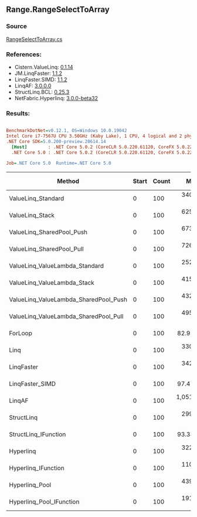 ﻿## Range.RangeSelectToArray

### Source
[RangeSelectToArray.cs](../LinqBenchmarks/Range/RangeSelectToArray.cs)

### References:
- Cistern.ValueLinq: [0.1.14](https://www.nuget.org/packages/Cistern.ValueLinq/0.1.14)
- JM.LinqFaster: [1.1.2](https://www.nuget.org/packages/JM.LinqFaster/1.1.2)
- LinqFaster.SIMD: [1.1.2](https://www.nuget.org/packages/LinqFaster.SIMD/1.0.3)
- LinqAF: [3.0.0.0](https://www.nuget.org/packages/LinqAF/3.0.0.0)
- StructLinq.BCL: [0.25.3](https://www.nuget.org/packages/StructLinq.BCL/0.25.3)
- NetFabric.Hyperlinq: [3.0.0-beta32](https://www.nuget.org/packages/NetFabric.Hyperlinq/3.0.0-beta32)

### Results:
``` ini

BenchmarkDotNet=v0.12.1, OS=Windows 10.0.19042
Intel Core i7-7567U CPU 3.50GHz (Kaby Lake), 1 CPU, 4 logical and 2 physical cores
.NET Core SDK=5.0.200-preview.20614.14
  [Host]        : .NET Core 5.0.2 (CoreCLR 5.0.220.61120, CoreFX 5.0.220.61120), X64 RyuJIT
  .NET Core 5.0 : .NET Core 5.0.2 (CoreCLR 5.0.220.61120, CoreFX 5.0.220.61120), X64 RyuJIT

Job=.NET Core 5.0  Runtime=.NET Core 5.0  

```
|                                Method | Start | Count |        Mean |     Error |    StdDev | Ratio | RatioSD |  Gen 0 | Gen 1 | Gen 2 | Allocated |
|-------------------------------------- |------ |------ |------------:|----------:|----------:|------:|--------:|-------:|------:|------:|----------:|
|                    ValueLinq_Standard |     0 |   100 |   340.21 ns |  5.006 ns |  4.683 ns |  4.11 |    0.05 | 0.2027 |     - |     - |     424 B |
|                       ValueLinq_Stack |     0 |   100 |   625.64 ns |  6.215 ns |  5.190 ns |  7.54 |    0.10 | 0.3166 |     - |     - |     664 B |
|             ValueLinq_SharedPool_Push |     0 |   100 |   673.73 ns | 10.032 ns |  9.384 ns |  8.12 |    0.14 | 0.2022 |     - |     - |     424 B |
|             ValueLinq_SharedPool_Pull |     0 |   100 |   726.20 ns | 12.032 ns | 10.048 ns |  8.75 |    0.13 | 0.2022 |     - |     - |     424 B |
|        ValueLinq_ValueLambda_Standard |     0 |   100 |   252.64 ns |  1.655 ns |  1.382 ns |  3.05 |    0.02 | 0.2027 |     - |     - |     424 B |
|           ValueLinq_ValueLambda_Stack |     0 |   100 |   415.49 ns |  1.490 ns |  1.163 ns |  5.01 |    0.03 | 0.3171 |     - |     - |     664 B |
| ValueLinq_ValueLambda_SharedPool_Push |     0 |   100 |   432.34 ns |  1.401 ns |  1.094 ns |  5.21 |    0.04 | 0.2027 |     - |     - |     424 B |
| ValueLinq_ValueLambda_SharedPool_Pull |     0 |   100 |   495.81 ns |  2.367 ns |  2.214 ns |  5.97 |    0.04 | 0.2022 |     - |     - |     424 B |
|                               ForLoop |     0 |   100 |    82.95 ns |  0.497 ns |  0.415 ns |  1.00 |    0.00 | 0.2027 |     - |     - |     424 B |
|                                  Linq |     0 |   100 |   330.19 ns |  5.828 ns |  4.866 ns |  3.98 |    0.06 | 0.2446 |     - |     - |     512 B |
|                            LinqFaster |     0 |   100 |   342.70 ns |  1.731 ns |  1.619 ns |  4.13 |    0.02 | 0.4053 |     - |     - |     848 B |
|                       LinqFaster_SIMD |     0 |   100 |    97.47 ns |  0.754 ns |  0.705 ns |  1.17 |    0.01 | 0.4054 |     - |     - |     848 B |
|                                LinqAF |     0 |   100 | 1,051.50 ns | 12.604 ns | 11.790 ns | 12.68 |    0.19 | 0.7534 |     - |     - |    1576 B |
|                            StructLinq |     0 |   100 |   299.05 ns |  2.598 ns |  2.303 ns |  3.61 |    0.03 | 0.2294 |     - |     - |     480 B |
|                  StructLinq_IFunction |     0 |   100 |    93.38 ns |  0.251 ns |  0.235 ns |  1.13 |    0.01 | 0.2027 |     - |     - |     424 B |
|                             Hyperlinq |     0 |   100 |   322.55 ns |  3.424 ns |  2.859 ns |  3.89 |    0.04 | 0.2027 |     - |     - |     424 B |
|                   Hyperlinq_IFunction |     0 |   100 |   110.61 ns |  0.403 ns |  0.357 ns |  1.33 |    0.01 | 0.2027 |     - |     - |     424 B |
|                        Hyperlinq_Pool |     0 |   100 |   439.13 ns |  8.598 ns | 16.150 ns |  5.33 |    0.21 | 0.0267 |     - |     - |      56 B |
|              Hyperlinq_Pool_IFunction |     0 |   100 |   191.55 ns |  1.357 ns |  1.269 ns |  2.31 |    0.02 | 0.0267 |     - |     - |      56 B |
